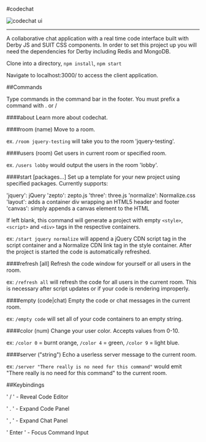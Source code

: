 #codechat

![codechat ui](http://www.ericmcd.com/blog/img/codechat-new.jpg)

***

A collaborative chat application with a real time code interface built with Derby JS and SUIT CSS components. In order to set this project up you will need the dependencies for Derby including Redis and MongoDB.

Clone into a directory, `npm install`, `npm start`

Navigate to localhost:3000/ to access the client application.

##Commands

Type commands in the command bar in the footer. You must prefix a command with . or /

####about
Learn more about codechat.

####room (name)
Move to a room.

ex. `/room jquery-testing` will take you to the room 'jquery-testing'. 


####users (room)
Get users in current room or specified room.

ex. `/users lobby` would output the users in the room 'lobby'.

####start [packages...]
Set up a template for your new project using specified packages. Currently supports:

'jquery': jQuery
'zepto': zepto.js
'three': three.js
'normalize': Normalize.css
'layout': adds a container div wrapping an HTML5 header and footer
'canvas': simply appends a canvas element to the HTML

If left blank, this command will generate a project with empty `<style>`, `<script>` and `<div>` tags in the respective containers.

ex: `/start jquery normalize` will append a jQuery CDN script tag in the script container and a Normalize CDN link tag in the style container. After the project is started the code is automatically refreshed. 

####refresh [all]
Refresh the code window for yourself or all users in the room.

ex: `/refresh all` will refresh the code for all users in the current room. This is necessary after script updates or if your code is rendering improperly.

####empty (code|chat)
Empty the code or chat messages in the current room.

ex: `/empty code` will set all of your code containers to an empty string.

####color (num)
Change your user color. Accepts values from 0-10.

ex: `/color 0` = burnt orange, `/color 4` = green, `/color 9` = light blue.

####server ("string")
Echo a userless server message to the current room.

ex: `/server "There really is no need for this command"` would emit "There really is no need for this command" to the current room.

##Keybindings

' / '     - Reveal Code Editor

' . '     - Expand Code Panel

' , '     - Expand Chat Panel

' Enter ' - Focus Command Input
